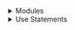 <details>
    <summary>Modules</summary>

# What is module in Rust and how do you define one?

* **Organizational Units:** Modules logically group related code (functions, structs, enums, traits, constants, and even other modules) enhancing readability, maintainability, and reusability.
* **Namespaces:** Modules prevent naming conflicts, allowing the use of identical identifiers in different parts of your project.
* **Privacy Control:** Items within a module are private by default. The `pub` keyword designates items (or parts of items) as publicly accessible.
* **Hierarchical Structures:** Modules can nest arbitrarily, enabling the creation of complex project structures.

**Defining Modules: Syntax**

```rust
mod module_name {
    // Optional inner attributes (e.g., #[cfg(test)], #[doc = "Description"])
    // Module items:
    pub fn my_function() { ... } 
    pub struct MyStruct { ... } 
    mod nested_module { ... } 
    // ... other items
}
```

**Key Points:**

* **`mod` keyword:** Declares a module.
* **Visibility:** Items are private unless marked with `pub`.
* **File/Directory Mapping:**  Module content resides in `module_name.rs` or a directory named `module_name/` with a `mod.rs` file.
* **`unsafe` (optional):**  Use before `mod` for modules containing `unsafe` blocks. 

**Example:**

```rust
mod restaurant { 
    pub struct Order { ... }
    fn take_order() { ... }

    mod kitchen { 
        fn prepare_food() { ... } 
    }
}
```

# How do modules interact with types in Rust?

* **Shared Namespace:** Modules and types reside in the same namespace. This means:
    * **Uniqueness:** You cannot define a type (struct, enum, trait)  and a module with the same name within the same scope.
    * **Organization:** Modules can contain type definitions, organizing related types together and providing a namespace.
* **Visibility Control:** The `pub` keyword controls whether types defined within a module are accessible from outside:
    * **Private by default:**  Types within a module are private unless explicitly marked with `pub`.
    * **Public types:** Types marked with `pub` can be used elsewhere in your crate or by external crates if your module is also `pub`.
* **Type Paths:**  To reference types across modules, use a path-like syntax:
    ```rust
    use my_module::my_struct::MyType; 
    ```

**Example:**

```rust
mod inventory {
    pub struct Item {
        name: String,
        quantity: u32,
    }
}

fn main() {
    let item = inventory::Item {
        name: "Widget".to_string(),
        quantity: 5,
    };
}
```


# Can you use the `unsafe` keyword before the `mod` keyword in Rust?

* **Technically yes, but practically no:** While the syntax `unsafe mod ...` is allowed, Rust's compiler will reject it as semantically invalid.
* **Purpose:** This unusual allowance exists mainly for macros. Macros can process code before the compiler's usual checks, potentially using the `unsafe mod` syntax for transformations.
* **Normal usage:** In regular Rust code, you would never directly write `unsafe mod`. Instead, you use `unsafe` blocks **within** modules or `unsafe` implementations of traits (`unsafe impl`).

Absolutely! Here's the revised version incorporating your notes:

# How does Rust locate module files?

Rust uses a predictable convention to map module structure to the file system:

* **File-based modules:**
    * The module name directly corresponds to the filename (minus the `.rs`extension).
    * **Example:** the module `crate::util::config` would reside in the file `util/config.rs`.

* **Directory-based modules:**
    * A directory named after the module contains a file named `mod.rs`.
    * **Example:** the module `crate::util` could have its contents in `util/mod.rs`.

* **Key points:**
    * You cannot mix file-based and directory-based modules for the same module name.
    * Rust favors file-based modules for a cleaner structure, especially since Rust 2018 edition.

**Additional Notes:**

* The `crate::` portion indicates the module starts at your project's root. 
* Nested modules reflect their hierarchy in the directory structure. For example, `crate::util::config` would be within the `util` directory. 


Here's a more comprehensive version of the flashcard, explaining the `path` attribute's purpose and adding helpful context:

# Why use the `path` attribute on Rust modules?

* **Overriding default loading:**  The `path` attribute lets you specify an alternative file path for a module's content, deviating from Rust's standard file/directory mapping.
* **Common use cases:**
    * **Legacy code:** Integrating code with structures not matching Rust's conventions.
    * **Generated code:**  Accommodating files produced by build tools or code generators.
    * **Refactoring:**  Temporarily handling module location changes during code reorganization. 
* **Example:**
   ```rust
   #[path = "../other_location/my_module.rs"]
   mod my_module;
   ```

**Important Notes:**

* **Generally discouraged:**  Prefer adhering to Rust's module file conventions for maintainability and to avoid surprises.
* **Potential for breakages:**  Changes to file locations can make code using the `path` attribute brittle.

# How does the `path` attribute behave within inline modules in Rust?

The `path` attribute's behavior for inline modules depends on the type of the file where it's used:

* **Within `mod.rs` files:**
    * Paths are interpreted relative to the directory containing the `mod.rs` file.

* **Within non-`mod.rs` files (regular Rust files):**
   * Paths are interpreted relative to a directory named after the containing file. This means that if you use `path` in `my_module.rs`, Rust would look for the file within a `my_module` directory next to `my_module.rs`.

**Example:**

```rust
// Inside src/data.rs
#[path = "item.rs"] // Look for 'item.rs' next to 'data.rs'
mod item;       

// Inside src/data/mod.rs
#[path = "../models/order.rs"] // Look for 'order.rs' one directory above 
mod models;  
```

**Note:** Inline modules are generally discouraged in modern Rust due to potential ambiguity, as module boundaries become less clear. 


Absolutely! Here's a refined version of your flashcard, incorporating additional clarity and key points:

# How do Rust modules control code organization and visibility?

* **Organization:**
    * Modules group related code (functions, structs, enums, etc.) into logical, reusable units.
    * Modules create namespaces, preventing naming conflicts between different code sections.

* **Visibility (Encapsulation):**
    * Items within a module are private by default, promoting encapsulation.
    * Use the `pub` keyword to control which items are accessible outside the module:
        * `pub fn ...` - Public function
        * `pub struct ...` - Public struct (its fields remain private unless also marked `pub`)
        * `pub mod ...` - Public module (its contents follow the same visibility rules)

**Example:**

```rust
mod authentication { 
    pub fn login(username: &str, password: &str) -> bool { 
        // ...
    }

    // Private helper function 
    fn hash_password(password: &str) -> String { 
        // ...
    }
}

// In another file:
use authentication::login; 

fn main() {
    login("my_username", "my_password"); 
    // authentication::hash_password(); // Error: Not accessible
} 
```

</details>

<details>
    <summary>Use Statements</summary>

# How can I shorten long paths when referring to items in Rust code?
    
 Use the `use` declaration to create aliases or bring items directly into scope.
    
    - **Example:** `use std::collections::HashMap;`

# Why might I see a `use` declaration at the top of a Rust file?
    
    
- **Readability:** `use` statements clarify which external modules or items are being used, making the code easier to understand.
    - **Name Conflicts:** Prevent naming clashes when different modules contain items with the same name.


# Describe different ways to use the `use` keyword in Rust.
    
- **Back:**
    
    - **Aliasing:** `use std::io::Read as FileRead;`
    - **Namespace:** `use std::io::*` (brings all items from `std::io` into scope)
    - **Nested:** `use std::collections::{HashMap, BTreeSet};`

</details>

